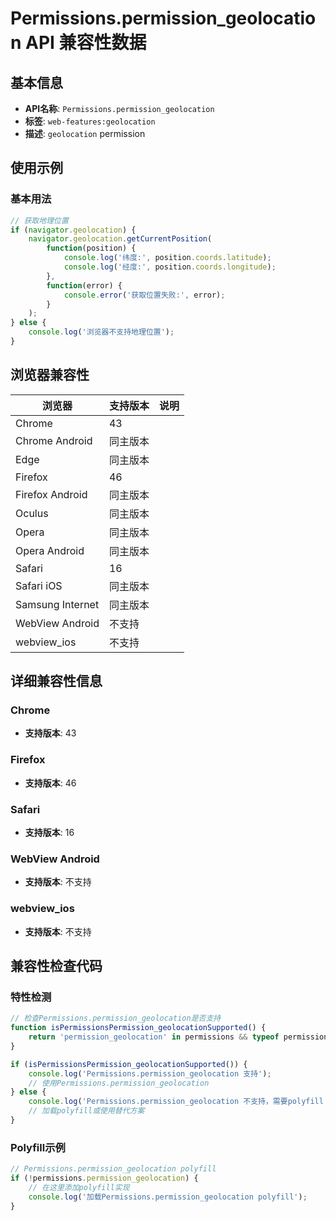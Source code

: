 # Permissions.permission_geolocation API 兼容性数据

## 基本信息

- **API名称**: `Permissions.permission_geolocation`
- **标签**: `web-features:geolocation`
- **描述**: `geolocation` permission

## 使用示例

### 基本用法

```javascript
// 获取地理位置
if (navigator.geolocation) {
    navigator.geolocation.getCurrentPosition(
        function(position) {
            console.log('纬度:', position.coords.latitude);
            console.log('经度:', position.coords.longitude);
        },
        function(error) {
            console.error('获取位置失败:', error);
        }
    );
} else {
    console.log('浏览器不支持地理位置');
}
```

## 浏览器兼容性

| 浏览器 | 支持版本 | 说明 |
|--------|----------|------|
| Chrome | 43 |  |
| Chrome Android | 同主版本 |  |
| Edge | 同主版本 |  |
| Firefox | 46 |  |
| Firefox Android | 同主版本 |  |
| Oculus | 同主版本 |  |
| Opera | 同主版本 |  |
| Opera Android | 同主版本 |  |
| Safari | 16 |  |
| Safari iOS | 同主版本 |  |
| Samsung Internet | 同主版本 |  |
| WebView Android | 不支持 |  |
| webview_ios | 不支持 |  |

## 详细兼容性信息

### Chrome

- **支持版本**: 43

### Firefox

- **支持版本**: 46

### Safari

- **支持版本**: 16

### WebView Android

- **支持版本**: 不支持

### webview_ios

- **支持版本**: 不支持

## 兼容性检查代码

### 特性检测

```javascript
// 检查Permissions.permission_geolocation是否支持
function isPermissionsPermission_geolocationSupported() {
    return 'permission_geolocation' in permissions && typeof permissions.permission_geolocation === 'function';
}

if (isPermissionsPermission_geolocationSupported()) {
    console.log('Permissions.permission_geolocation 支持');
    // 使用Permissions.permission_geolocation
} else {
    console.log('Permissions.permission_geolocation 不支持，需要polyfill');
    // 加载polyfill或使用替代方案
}
```

### Polyfill示例

```javascript
// Permissions.permission_geolocation polyfill
if (!permissions.permission_geolocation) {
    // 在这里添加polyfill实现
    console.log('加载Permissions.permission_geolocation polyfill');
}
```

